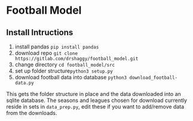 # Football Model

## Install Intructions

1. install pandas `pip install pandas`
1. download repo `git clone https://gitlab.com/drshaggy/football_model.git`
1. change directory `cd football_model/src`
1. set up folder structure`python3 setup.py`
1. download football data into database `python3 download_football-data.py`

This gets the folder structure in place and the data downloaded into an sqlite 
database. The seasons and leagues chosen for download currently reside in sets 
in `data_prep.py`, edit these if you want to add/remove data from the downloads.

